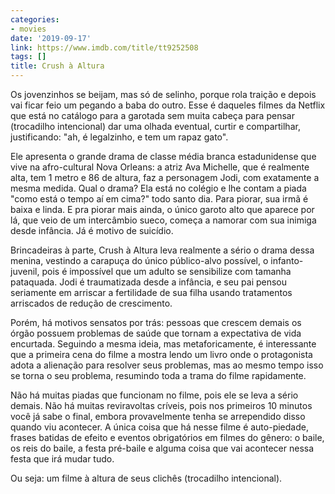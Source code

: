 ```yaml
---
categories:
- movies
date: '2019-09-17'
link: https://www.imdb.com/title/tt9252508
tags: []
title: Crush à Altura
---
```


Os jovenzinhos se beijam, mas só de selinho, porque rola traição e depois vai ficar feio um pegando a baba do outro. Esse é daqueles filmes da Netflix que está no catálogo para a garotada sem muita cabeça para pensar (trocadilho intencional) dar uma olhada eventual, curtir e compartilhar, justificando: "ah, é legalzinho, e tem um rapaz gato".

Ele apresenta o grande drama de classe média branca estadunidense que vive na afro-cultural Nova Orleans: a atriz Ava Michelle, que é realmente alta, tem 1 metro e 86 de altura, faz a personagem Jodi, com exatamente a mesma medida. Qual o drama? Ela está no colégio e lhe contam a piada "como está o tempo aí em cima?" todo santo dia. Para piorar, sua irmã é baixa e linda. E pra piorar mais ainda, o único garoto alto que aparece por lá, que veio de um intercâmbio sueco, começa a namorar com sua inimiga desde infância. Já é motivo de suicídio.

Brincadeiras à parte, Crush à Altura leva realmente a sério o drama dessa menina, vestindo a carapuça do único público-alvo possível, o infanto-juvenil, pois é impossível que um adulto se sensibilize com tamanha pataquada. Jodi é traumatizada desde a infância, e seu pai pensou seriamente em arriscar a fertilidade de sua filha usando tratamentos arriscados de redução de crescimento.

Porém, há motivos sensatos por trás: pessoas que crescem demais os órgão possuem problemas de saúde que tornam a expectativa de vida encurtada. Seguindo a mesma ideia, mas metaforicamente, é interessante que a primeira cena do filme a mostra lendo um livro onde o protagonista adota a alienação para resolver seus problemas, mas ao mesmo tempo isso se torna o seu problema, resumindo toda a trama do filme rapidamente.

Não há muitas piadas que funcionam no filme, pois ele se leva a sério demais. Não há muitas reviravoltas críveis, pois nos primeiros 10 minutos você já sabe o final, embora provavelmente tenha se arrependido disso quando viu acontecer. A única coisa que há nesse filme é auto-piedade, frases batidas de efeito e eventos obrigatórios em filmes do gênero: o baile, os reis do baile, a festa pré-baile e alguma coisa que vai acontecer nessa festa que irá mudar tudo.

Ou seja: um filme à altura de seus clichês (trocadilho intencional).